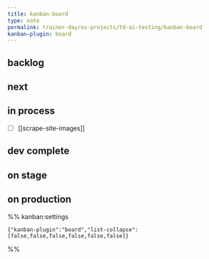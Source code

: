 ```yaml
---
title: kanban-board
type: note
permalink: trainer-day/os-projects/td-ai-testing/kanban-board
kanban-plugin: board
---
```


## backlog



## next



## in process

- [ ] [[scrape-site-images]]


## dev complete



## on stage



## on production





%% kanban:settings
```
{"kanban-plugin":"board","list-collapse":[false,false,false,false,false,false]}
```
%%